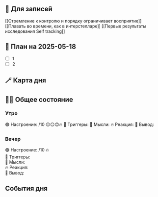 ## 📒 Для записей

[[Стремление к контролю и порядку ограничивает восприятие]]
[[Плавать во времени, как в интерстелларе]]
[[Первые результаты исследования Self tracking]]
## 📝 План на 2025-05-18 

- [ ] 1
- [ ] 2

## 🪄 Карта дня


## 🧘‍♂️ Общее состояние

### Утро

🟢 Настроение: /10 😔😐😊🔥
📍 Триггеры: 
💭 Мысли: 
🔥 Реакция: 
🎯 Вывод: 

### Вечер

🟢 Настроение: /10 🔥  
📍 Триггеры:   
💭 Мысли:  
🔥 Реакция:  
🎯 Вывод:

## События дня